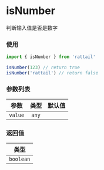 # isNumber

判断输入值是否是数字

### 使用

```ts
import { isNumber } from 'rattail'

isNumber(123) // return true
isNumber('rattail') // return false
```

### 参数列表

| 参数    | 类型  | 默认值 |
| ------- | :---: | -----: |
| `value` | `any` |        |

### 返回值

|   类型    |
| :-------: |
| `boolean` |
